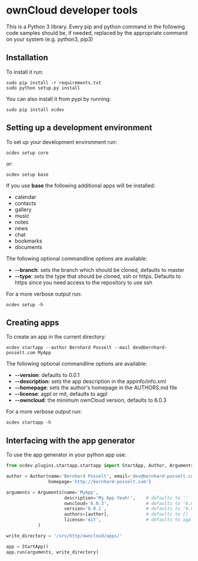 # ownCloud developer tools
This is a Python 3 library. Every pip and python command in the following code
samples should be, if needed, replaced by the appropriate command on your system (e.g. python3, pip3)

## Installation

To install it run:

    sudo pip install -r requirements.txt
    sudo python setup.py install

You can also install it from pypi by running:

    sudo pip install ocdev


## Setting up a development environment
To set up your development environment run:

    ocdev setup core

or: 
  
    ocdev setup base

If you use **base** the following additional apps will be installed:
* calendar
* contacts
* gallery
* music
* notes
* news
* chat
* bookmarks
* documents

The following optional commandline options are available:

* **--branch**: sets the branch which should be cloned, defaults to master
* **--type**: sets the type that should be cloned, ssh or https. Defaults to https since you need access to the repository to use ssh

For a more verbose output run:

    ocdev setup -h


## Creating apps

To create an app in the current directory:

    ocdev startapp --author Bernhard Posselt --mail dev@bernhard-posselt.com MyApp

The following optional commandline options are available:

* **--version**: defaults to 0.0.1
* **--description**: sets the app description in the appinfo/info.xml
* **--homepage**: sets the author's homepage in the AUTHORS.md file
* **--license**: agpl or mit, defaults to agpl
* **--owncloud**: the minimum ownCloud version, defaults to 6.0.3

For a more verbose output run:

    ocdev startapp -h

## Interfacing with the app generator
To use the app generator in your python app use:

```python
from ocdev.plugins.startapp.startapp import StartApp, Author, Arguments

author = Author(name='Bernhard Posselt', email='dev@bernhard-posselt.com', 
                homepage='http://bernhard-posselt.com')

arguments = Arguments(name='MyApp', 
                      description='My App Yeah!',    # defaults to ''
                      owncloud='6.0.3',              # defaults to '6.0.3'
                      version='0.0.1',               # defaults to '0.0.1'
                      authors=[author],              # defaults to []
                      license='mit',                 # defaults to agpl
            )

write_directory = '/srv/http/owncloud/apps/'

app = StartApp()
app.run(arguments, write_directory)
```
